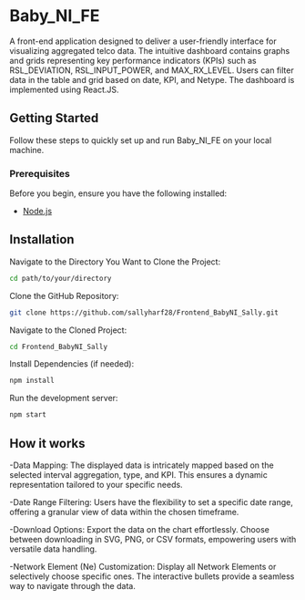
# Baby_NI_FE

A front-end application designed to deliver a user-friendly interface for visualizing aggregated telco data. The intuitive dashboard contains graphs and grids representing key performance indicators (KPIs) such as RSL_DEVIATION, RSL_INPUT_POWER, and MAX_RX_LEVEL. Users can filter data in the table and grid based on date, KPI, and Netype. The dashboard is implemented using React.JS.

## Getting Started

Follow these steps to quickly set up and run Baby_NI_FE on your local machine.

### Prerequisites

Before you begin, ensure you have the following installed:

- [Node.js](https://nodejs.org/)
  
## Installation

Navigate to the Directory You Want to Clone the Project:
```bash
cd path/to/your/directory
```

Clone the GitHub Repository:
```bash
git clone https://github.com/sallyharf28/Frontend_BabyNI_Sally.git

```
Navigate to the Cloned Project:
```bash
cd Frontend_BabyNI_Sally
```
Install Dependencies (if needed):

```bash
npm install
```
Run the development server:

```bash
npm start
```
## How it works

-Data Mapping:
The displayed data is intricately mapped based on the selected interval aggregation, type, and KPI. This ensures a dynamic representation tailored to your specific needs.

-Date Range Filtering:
Users have the flexibility to set a specific date range, offering a granular view of data within the chosen timeframe.

-Download Options:
Export the data on the chart effortlessly. Choose between downloading in SVG, PNG, or CSV formats, empowering users with versatile data handling.

-Network Element (Ne) Customization:
Display all Network Elements or selectively choose specific ones. The interactive bullets provide a seamless way to navigate through the data.
